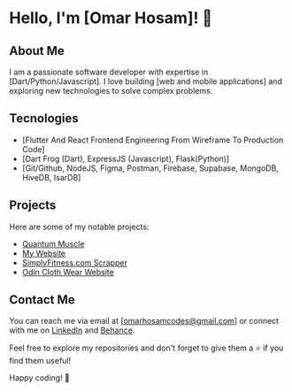 # Hello, I'm [Omar Hosam]! 👋

## About Me
I am a passionate software developer with expertise in [Dart/Python/Javascript]. I love building [web and mobile applications] and exploring new technologies to solve complex problems.

## Tecnologies
- [Flutter And React Frontend Engineering From Wireframe To Production Code]
- [Dart Frog (Dart), ExpressJS (Javascript), Flask(Python)]
- [Git/Github, NodeJS, Figma, Postman, Firebase, Supabase, MongoDB, HiveDB, IsarDB]

## Projects
Here are some of my notable projects:

- [Quantum Muscle](https://github.com/OmarHosamCodes/quantum_muscle)
- [My Website](https://github.com/OmarHosamCodes/oh_website)
- [SimplyFitness.com Scrapper](https://github.com/OmarHosamCodes/Simply-Fitness-Web-Scrapper)
- [Odin Cloth Wear Website](https://github.com/OmarHosamCodes/odin_cloth_wear)



## Contact Me
You can reach me via email at [omarhosamcodes@gmail.com] or connect with me on [LinkedIn](https://www.linkedin.com/in/omarhosamcodes/) and [Behance](https://www.behance.net/OmarHosamCodes).

Feel free to explore my repositories and don't forget to give them a ⭐️ if you find them useful!

Happy coding! 🚀
